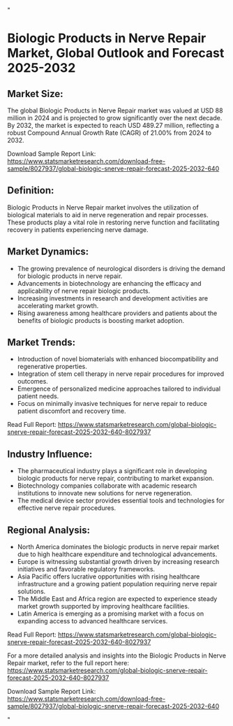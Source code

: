 "<!DOCTYPE html>
<html>

<head>
  <title>Biologic Products in Nerve Repair Market, Global Outlook and Forecast 2025-2032</title>
</head>

<body>

  <h1>Biologic Products in Nerve Repair Market, Global Outlook and Forecast 2025-2032</h1>

  <h2>Market Size:</h2>
  <p>The global Biologic Products in Nerve Repair market was valued at USD 88 million in 2024 and is projected to grow significantly over the next decade. By 2032, the market is expected to reach USD 489.27 million, reflecting a robust Compound Annual Growth Rate (CAGR) of 21.00% from 2024 to 2032.
  </p>
  <p>Download Sample Report Link: <a href='https://www.statsmarketresearch.com/download-free-sample/8027937/global-biologic-snerve-repair-forecast-2025-2032-640'>https://www.statsmarketresearch.com/download-free-sample/8027937/global-biologic-snerve-repair-forecast-2025-2032-640</a></p>

  <h2>Definition:</h2>
  <p>Biologic Products in Nerve Repair market involves the utilization of biological materials to aid in nerve regeneration and repair processes. These products play a vital role in restoring nerve function and facilitating recovery in patients experiencing nerve damage.</p>

  <h2>Market Dynamics:</h2>
  <ul>
    <li>The growing prevalence of neurological disorders is driving the demand for biologic products in nerve repair.</li>
    <li>Advancements in biotechnology are enhancing the efficacy and applicability of nerve repair biologic products.</li>
    <li>Increasing investments in research and development activities are accelerating market growth.</li>
    <li>Rising awareness among healthcare providers and patients about the benefits of biologic products is boosting market adoption.</li>
  </ul>

  <h2>Market Trends:</h2>
  <ul>
    <li>Introduction of novel biomaterials with enhanced biocompatibility and regenerative properties.</li>
    <li>Integration of stem cell therapy in nerve repair procedures for improved outcomes.</li>
    <li>Emergence of personalized medicine approaches tailored to individual patient needs.</li>
    <li>Focus on minimally invasive techniques for nerve repair to reduce patient discomfort and recovery time.</li>
  </ul>
  <p>Read Full Report: <a href='https://www.statsmarketresearch.com/global-biologic-snerve-repair-forecast-2025-2032-640-8027937'>https://www.statsmarketresearch.com/global-biologic-snerve-repair-forecast-2025-2032-640-8027937</a></p>

  <h2>Industry Influence:</h2>
  <ul>
    <li>The pharmaceutical industry plays a significant role in developing biologic products for nerve repair, contributing to market expansion.</li>
    <li>Biotechnology companies collaborate with academic research institutions to innovate new solutions for nerve regeneration.</li>
    <li>The medical device sector provides essential tools and technologies for effective nerve repair procedures.</li>
  </ul>

  <h2>Regional Analysis:</h2>
  <ul>
    <li>North America dominates the biologic products in nerve repair market due to high healthcare expenditure and technological advancements.</li>
    <li>Europe is witnessing substantial growth driven by increasing research initiatives and favorable regulatory frameworks.</li>
    <li>Asia Pacific offers lucrative opportunities with rising healthcare infrastructure and a growing patient population requiring nerve repair solutions.</li>
    <li>The Middle East and Africa region are expected to experience steady market growth supported by improving healthcare facilities.</li>
    <li>Latin America is emerging as a promising market with a focus on expanding access to advanced healthcare services.</li>
  </ul>
  <p>Read Full Report: <a href='https://www.statsmarketresearch.com/global-biologic-snerve-repair-forecast-2025-2032-640-8027937'>https://www.statsmarketresearch.com/global-biologic-snerve-repair-forecast-2025-2032-640-8027937</a></p>

  <p>For a more detailed analysis and insights into the Biologic Products in Nerve Repair market, refer to the full report here: <a href='https://www.statsmarketresearch.com/global-biologic-snerve-repair-forecast-2025-2032-640-8027937'>https://www.statsmarketresearch.com/global-biologic-snerve-repair-forecast-2025-2032-640-8027937</a></p>

  <p>Download Sample Report Link: <a href='https://www.statsmarketresearch.com/download-free-sample/8027937/global-biologic-snerve-repair-forecast-2025-2032-640'>https://www.statsmarketresearch.com/download-free-sample/8027937/global-biologic-snerve-repair-forecast-2025-2032-640</a></p>

</body>

</html>"
